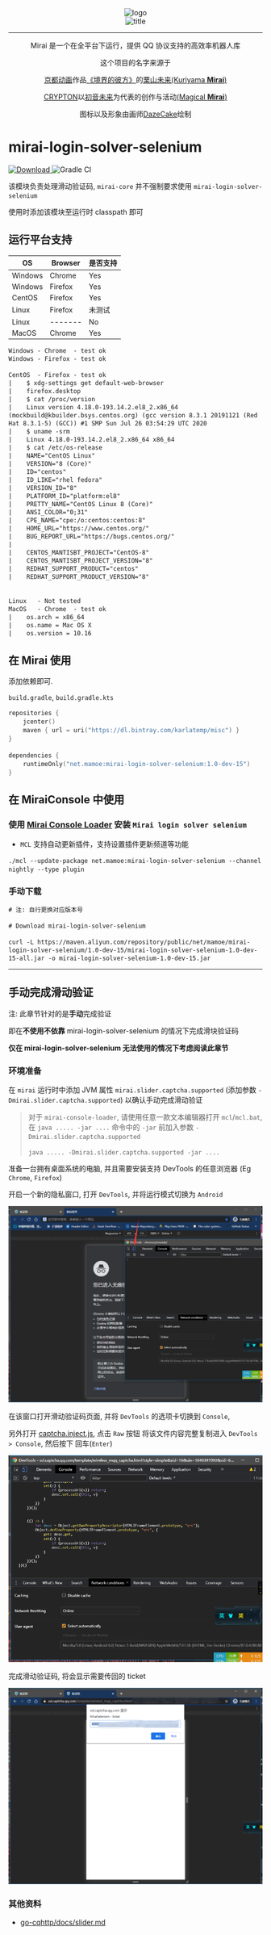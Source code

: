 <div align="center">
   <img width="160" src="http://img.mamoe.net/2020/02/16/a759783b42f72.png" alt="logo"></br>


   <img width="95" src="http://img.mamoe.net/2020/02/16/c4aece361224d.png" alt="title">

----
Mirai 是一个在全平台下运行，提供 QQ 协议支持的高效率机器人库

这个项目的名字来源于
<p><a href = "http://www.kyotoanimation.co.jp/">京都动画</a>作品<a href = "https://zh.moegirl.org/zh-hans/%E5%A2%83%E7%95%8C%E7%9A%84%E5%BD%BC%E6%96%B9">《境界的彼方》</a>的<a href = "https://zh.moegirl.org/zh-hans/%E6%A0%97%E5%B1%B1%E6%9C%AA%E6%9D%A5">栗山未来(Kuriyama <b>Mirai</b>)</a></p>
<p><a href = "https://www.crypton.co.jp/">CRYPTON</a>以<a href = "https://www.crypton.co.jp/miku_eng">初音未来</a>为代表的创作与活动<a href = "https://magicalmirai.com/2019/index_en.html">(Magical <b>Mirai</b>)</a></p>
图标以及形象由画师<a href = "">DazeCake</a>绘制
</div>

# mirai-login-solver-selenium

[ ![Download](https://api.bintray.com/packages/karlatemp/mirai/mirai-login-solver-selenium/images/download.svg) ](https://bintray.com/karlatemp/mirai/mirai-login-solver-selenium/_latestVersion)
![Gradle CI](https://github.com/project-mirai/mirai-login-solver-selenium/workflows/Gradle%20CI/badge.svg?branch=master)

该模块负责处理滑动验证码, `mirai-core` 并不强制要求使用 `mirai-login-solver-selenium`

使用时添加该模块至运行时 classpath 即可

## 运行平台支持

| OS      | Browser | 是否支持 |
| ------- | -----   | -----  |
| Windows | Chrome  | Yes    |
| Windows | Firefox | Yes    |
| CentOS  | Firefox | Yes    |
| Linux   | Firefox | 未测试  |
| Linux   | ------- | No     |
| MacOS   | Chrome  | Yes    |

```text
Windows - Chrome  - test ok
Windows - Firefox - test ok

CentOS  - Firefox - test ok
|    $ xdg-settings get default-web-browser
|    firefox.desktop
|    $ cat /proc/version 
|    Linux version 4.18.0-193.14.2.el8_2.x86_64 (mockbuild@kbuilder.bsys.centos.org) (gcc version 8.3.1 20191121 (Red Hat 8.3.1-5) (GCC)) #1 SMP Sun Jul 26 03:54:29 UTC 2020
|    $ uname -srm
|    Linux 4.18.0-193.14.2.el8_2.x86_64 x86_64
|    $ cat /etc/os-release 
|    NAME="CentOS Linux"
|    VERSION="8 (Core)"
|    ID="centos"
|    ID_LIKE="rhel fedora"
|    VERSION_ID="8"
|    PLATFORM_ID="platform:el8"
|    PRETTY_NAME="CentOS Linux 8 (Core)"
|    ANSI_COLOR="0;31"
|    CPE_NAME="cpe:/o:centos:centos:8"
|    HOME_URL="https://www.centos.org/"
|    BUG_REPORT_URL="https://bugs.centos.org/"
|
|    CENTOS_MANTISBT_PROJECT="CentOS-8"
|    CENTOS_MANTISBT_PROJECT_VERSION="8"
|    REDHAT_SUPPORT_PRODUCT="centos"
|    REDHAT_SUPPORT_PRODUCT_VERSION="8"


Linux   - Not tested
MacOS   - Chrome  - test ok
|    os.arch = x86_64
|    os.name = Mac OS X
|    os.version = 10.16
```

## 在 Mirai 使用

添加依赖即可.

`build.gradle`, `build.gradle.kts`
```kotlin
repositories {
    jcenter()
    maven { url = uri("https://dl.bintray.com/karlatemp/misc") }
}

dependencies {
    runtimeOnly("net.mamoe:mirai-login-solver-selenium:1.0-dev-15")
}
```

## 在 MiraiConsole 中使用

### 使用 [Mirai Console Loader](https://github.com/iTXTech/mirai-console-loader) 安装 `Mirai login solver selenium`

* `MCL` 支持自动更新插件，支持设置插件更新频道等功能

`./mcl --update-package net.mamoe:mirai-login-solver-selenium --channel nightly --type plugin`

### 手动下载

```shell script
# 注: 自行更换对应版本号

# Download mirai-login-solver-selenium

curl -L https://maven.aliyun.com/repository/public/net/mamoe/mirai-login-solver-selenium/1.0-dev-15/mirai-login-solver-selenium-1.0-dev-15-all.jar -o mirai-login-solver-selenium-1.0-dev-15.jar

```
--------------------

## 手动完成滑动验证

注: 此章节针对的是**手动**完成验证

即在**不使用不依靠** mirai-login-solver-selenium 的情况下完成滑块验证码

**仅在 mirai-login-solver-selenium 无法使用的情况下考虑阅读此章节**

### 环境准备

在 `mirai` 运行时中添加 JVM 属性 `mirai.slider.captcha.supported` (添加参数 `-Dmirai.slider.captcha.supported`)
以确认手动完成滑动验证

> 对于 `mirai-console-loader`, 请使用任意一款文本编辑器打开 `mcl`/`mcl.bat`, 在 `java ..... -jar ....` 命令中的 `-jar`
> 前加入参数 `-Dmirai.slider.captcha.supported`
>
> `java ..... -Dmirai.slider.captcha.supported -jar ....`


准备一台拥有桌面系统的电脑, 并且需要安装支持 DevTools 的任意浏览器 (Eg `Chrome`, `Firefox`)

开启一个新的隐私窗口, 打开 `DevTools`, 并将运行模式切换为 `Android`

![](images/img1.png)

在该窗口打开滑动验证码页面, 并将 `DevTools` 的选项卡切换到 `Console`,

另外打开 [captcha.inject.js](src/main/resources/mirai-selenium/captcha.inject.js), 点击 `Raw` 按钮
将该文件内容完整复制进入 `DevTools > Console`, 然后按下 回车(`Enter`)

![](images/img2.png)

完成滑动验证码, 将会显示需要传回的 ticket

![](images/img3.png)

### 其他资料

- [go-cqhttp/docs/slider.md](https://github.com/Mrs4s/go-cqhttp/blob/master/docs/slider.md)
